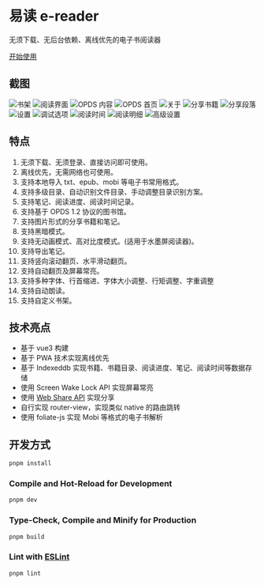 # 易读 e-reader

无须下载、无后台依赖、离线优先的电子书阅读器

[开始使用](https://qwertyyb.github.io/e-reader/)

## 截图

![书架](./snapshots/书架.PNG)
![阅读界面](./snapshots/阅读界面.PNG)
![OPDS 内容](./snapshots/OPDS%20内容.PNG)
![OPDS 首页](./snapshots/OPDS%20首页.PNG)
![关于](./snapshots/关于.PNG)
![分享书籍](./snapshots/分享书籍.PNG)
![分享段落](./snapshots/分享段落.PNG)
![设置](./snapshots/设置.PNG)
![调试选项](./snapshots/调试选项.PNG)
![阅读时间](./snapshots/阅读时间.PNG)
![阅读明细](./snapshots/阅读明细.PNG)
![高级设置](./snapshots/高级设置.PNG)



## 特点

1. 无须下载、无须登录、直接访问即可使用。
2. 离线优先，无需网络也可使用。
3. 支持本地导入 txt、epub、mobi 等电子书常用格式。
4. 支持多级目录、自动识别文件目录、手动调整目录识别方案。
5. 支持笔记、阅读进度、阅读时间记录。
6. 支持基于 OPDS 1.2 协议的图书馆。
7. 支持图片形式的分享书籍和笔记。
8. 支持黑暗模式。
9. 支持无动画模式、高对比度模式。(适用于水墨屏阅读器)。
10. 支持导出笔记。
11. 支持竖向滚动翻页、水平滑动翻页。
12. 支持自动翻页及屏幕常亮。
13. 支持多种字体、行首缩进、字体大小调整、行矩调整、字重调整
14. 支持自动朗读。
15. 支持自定义书架。

## 技术亮点

- 基于 vue3 构建
- 基于 PWA 技术实现离线优先
- 基于 Indexeddb 实现书籍、书籍目录、阅读进度、笔记、阅读时间等数据存储
- 使用 Screen Wake Lock API 实现屏幕常亮
- 使用 [Web Share API](https://developer.mozilla.org/en-US/docs/Web/API/Navigator/share) 实现分享
- 自行实现 router-view，实现类似 native 的路由跳转
- 使用 foliate-js 实现 Mobi 等格式的电子书解析

## 开发方式

```sh
pnpm install
```

### Compile and Hot-Reload for Development

```sh
pnpm dev
```

### Type-Check, Compile and Minify for Production

```sh
pnpm build
```

### Lint with [ESLint](https://eslint.org/)

```sh
pnpm lint
```